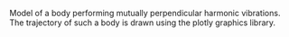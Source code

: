 Model of a body performing mutually perpendicular harmonic vibrations.
The trajectory of such a body is drawn using the plotly graphics library.

